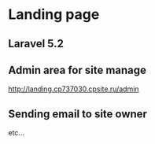# Landing page

## Laravel 5.2

## Admin area for site manage
http://landing.cp737030.cpsite.ru/admin

## Sending email to site owner

etc...
